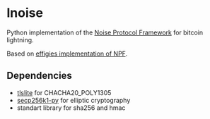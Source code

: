 lnoise
=====

Python implementation of the [Noise Protocol Framework](https://noiseprotocol.org/) for bitcoin lightning.

Based on [effigies implementation of NPF](https://github.com/effigies/noise).

Dependencies
------------
* [tlslite](https://github.com/trevp/tlslite) for CHACHA20_POLY1305
* [secp256k1-py](https://github.com/ludbb/secp256k1-py) for elliptic cryptography
* standart library for sha256 and hmac
